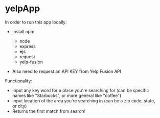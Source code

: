 # yelpApp

In order to run this app locally:
- Install npm
  - node
  - express
  - ejs
  - request
  - yelp-fusion
	
- Also need to request an API KEY from Yelp Fusion API
    
Functionality:
- Input any key word for a place you're searching for (can be specific names like "Starbucks", or more general like "coffee")
- Input location of the area you're searching in (can be a zip code, state, or city)
- Returns the first match from search!
